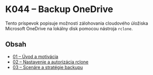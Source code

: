 # K044 – Backup OneDrive

Tento príspevok popisuje možnosti zálohovania cloudového úložiska Microsoft OneDrive na lokálny disk pomocou nástroja `rclone`.

## Obsah

- [01 – Úvod a motivácia](01_intro.md)
- [02 – Nastavenie a autorizácia rclone](02_setup.md)
- [03 – Scenáre a stratégie backupu](03_backup-strategies.md)
